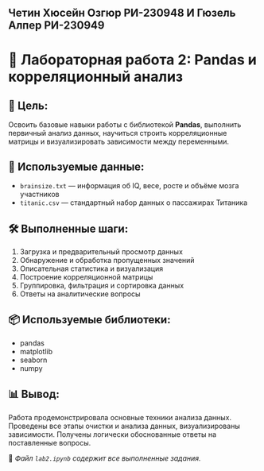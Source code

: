 
## Четин Хюсейн Озгюр РИ-230948 И Гюзель Алпер РИ-230949
# 🧪 Лабораторная работа 2: Pandas и корреляционный анализ

## 📌 Цель:
Освоить базовые навыки работы с библиотекой **Pandas**, выполнить первичный анализ данных, научиться строить корреляционные матрицы и визуализировать зависимости между переменными.

## 📁 Используемые данные:
- `brainsize.txt` — информация об IQ, весе, росте и объёме мозга участников
- `titanic.csv` — стандартный набор данных о пассажирах Титаника

## 🛠 Выполненные шаги:
1. Загрузка и предварительный просмотр данных
2. Обнаружение и обработка пропущенных значений
3. Описательная статистика и визуализация
4. Построение корреляционной матрицы
5. Группировка, фильтрация и сортировка данных
6. Ответы на аналитические вопросы

## 📦 Используемые библиотеки:
- pandas
- matplotlib
- seaborn
- numpy

## 📊 Вывод:
Работа продемонстрировала основные техники анализа данных. Проведены все этапы очистки и анализа данных, визуализированы зависимости. Получены логически обоснованные ответы на поставленные вопросы.



📝 *Файл `lab2.ipynb` содержит все выполненные задания.*

